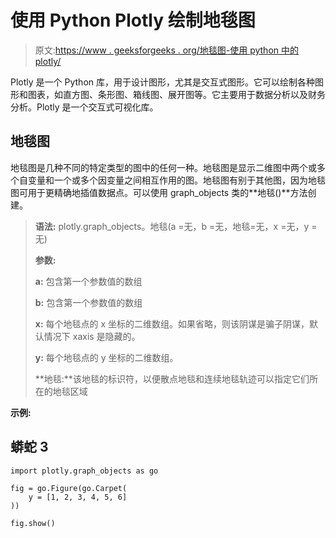 # 使用 Python Plotly 绘制地毯图

> 原文:[https://www . geeksforgeeks . org/地毯图-使用 python 中的 plotly/](https://www.geeksforgeeks.org/carpet-plots-using-plotly-in-python/)

Plotly 是一个 Python 库，用于设计图形，尤其是交互式图形。它可以绘制各种图形和图表，如直方图、条形图、箱线图、展开图等。它主要用于数据分析以及财务分析。Plotly 是一个交互式可视化库。

## 地毯图

地毯图是几种不同的特定类型的图中的任何一种。地毯图是显示二维图中两个或多个自变量和一个或多个因变量之间相互作用的图。地毯图有别于其他图，因为地毯图可用于更精确地插值数据点。可以使用 graph_objects 类的**地毯()**方法创建。

> **语法:** plotly.graph_objects。地毯(a =无，b =无，地毯=无，x =无，y =无)
> 
> **参数:**
> 
> **a:** 包含第一个参数值的数组
> 
> **b:** 包含第一个参数值的数组
> 
> **x:** 每个地毯点的 x 坐标的二维数组。如果省略，则该阴谋是骗子阴谋，默认情况下 xaxis 是隐藏的。
> 
> **y:** 每个地毯点的 y 坐标的二维数组。
> 
> **地毯:**该地毯的标识符，以便散点地毯和连续地毯轨迹可以指定它们所在的地毯区域

**示例:**

## 蟒蛇 3

```
import plotly.graph_objects as go

fig = go.Figure(go.Carpet(
    y = [1, 2, 3, 4, 5, 6]
))

fig.show()
```